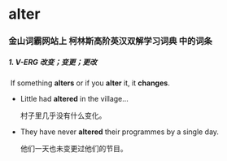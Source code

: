 # alter

### 金山词霸网站上 柯林斯高阶英汉双解学习词典 中的词条

##### 1. V-ERG 改变；变更；更改

​	If something **alters** or if you **alter** it, it **changes**.

- Little had **altered** in the village...

  村子里几乎没有什么变化。

- They have never **altered** their programmes by a single day.

  他们一天也未变更过他们的节目。